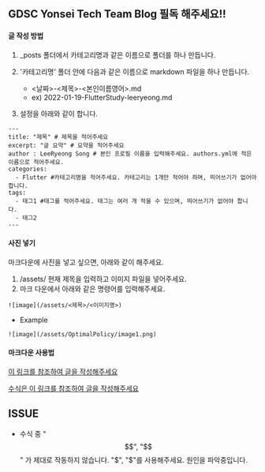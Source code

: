 ## GDSC Yonsei Tech Team Blog 필독 해주세요!!

#### 글 작성 방법
1. \_posts 폴더에서 카테고리명과 같은 이름으로 폴더를 하나 만듭니다.

2. '카테고리명' 폴더 안에 다음과 같은 이름으로 markdown 파일을 하나 만듭니다.
    * <날짜>-<제목>-<본인이름영어>.md
    * ex) 2022-01-19-FlutterStudy-leeryeong.md

3. 설정을 아래와 같이 합니다.
~~~
---
title: "제목" # 제목을 적어주세요
excerpt: "글 요약" # 요약을 적어주세요
author : LeeRyeong Song # 본인 프로필 이름을 입력해주세요. authors.yml에 적은 이름으로 적어주세요.
categories:
  - Flutter #카테고리명을 적어주세요. 카테고리는 1개만 적어야 하며, 띄어쓰기가 없어야 합니다.
tags:
  - 태그1 #태그를 적어주세요. 태그는 여러 개 적을 수 있으며, 띄어쓰기가 없어야 합니다.
  - 태그2
---
~~~


#### 사진 넣기
마크다운에 사진을 넣고 싶으면, 아래와 같이 해주세요.

1. /assets/ 현재 제목을 입력하고 이미지 파일을 넣어주세요.
2. 마크 다운에서 아래와 같은 명령어를 입력해주세요.

~~~
![image](/assets/<제목>/<이미지명>)
~~~

* Example
~~~
![image](/assets/OptimalPolicy/image1.png)
~~~


#### 마크다운 사용법
[이 링크를 참조하여 글을 작성해주세요](https://gist.github.com/danggai/7c2ba1c5e3f923e85411fb740bf514fa)

[수식은 이 링크를 참조하여 글을 작성해주세요](https://ko.wikipedia.org/wiki/%EC%9C%84%ED%82%A4%EB%B0%B1%EA%B3%BC:TeX_%EB%AC%B8%EB%B2%95)

## ISSUE
* 수식 중 "$$", "$$" 가 제대로 작동하지 않습니다. "$", "$"를 사용해주세요. 원인을 파악중입니다.
